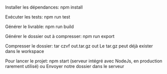 Installer les dépendances:
npm install

Exécuter les tests:
npm run test

Générer le livrable:
npm run build

Générer le dossier out à compresser:
npm run export

Compresser le dossier:
tar czvf out.tar.gz out 
Le tar.gz peut déjà exister dans le workspace

Pour lancer le projet: 
npm start (serveur intégré avec NodeJs, en production rarement utilisé)
ou
Envoyer notre dossier dans le serveur
